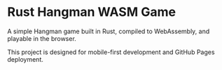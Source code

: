 # Rust Hangman WASM Game

A simple Hangman game built in Rust, compiled to WebAssembly, and playable in the browser.

This project is designed for mobile-first development and GitHub Pages deployment.
